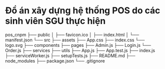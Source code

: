 # Đồ án xây dựng hệ thống POS do các sinh viên SGU thực hiện

pos_cnpm
├── public
│   ├── favicon.ico
│   ├── index.html
│   └── manifest.json
└── src
    ├── assets
        ├── App.css
        ├── index.css
        └── logo.svg
    ├── components
    ├── pages
        ├── Admin.js
        ├── Login.js
        └── Order.js
    ├── services
    ├── utils
    ├── App.js
    ├── App.test.js
    ├── index.js
    ├── serviceWorker.js
    ├── setupTests.js
    ├── README.md
    ├── node_modules
    ├── package.json
    └── .gitignore
